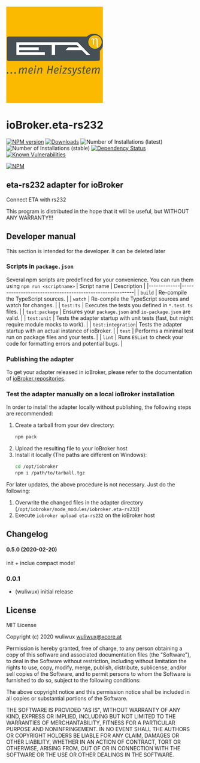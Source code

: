 ![Logo](admin/eta-rs232.png)

# ioBroker.eta-rs232

[![NPM version](http://img.shields.io/npm/v/iobroker.eta-rs232.svg)](https://www.npmjs.com/package/iobroker.eta-rs232)
[![Downloads](https://img.shields.io/npm/dm/iobroker.eta-rs232.svg)](https://www.npmjs.com/package/iobroker.eta-rs232)
![Number of Installations (latest)](http://iobroker.live/badges/eta-rs232-installed.svg)
![Number of Installations (stable)](http://iobroker.live/badges/eta-rs232-stable.svg)
[![Dependency Status](https://img.shields.io/david/wuliwux/iobroker.eta-rs232.svg)](https://david-dm.org/wuliwux/iobroker.eta-rs232)
[![Known Vulnerabilities](https://snyk.io/test/github/wuliwux/ioBroker.eta-rs232/badge.svg)](https://snyk.io/test/github/wuliwux/ioBroker.eta-rs232)

[![NPM](https://nodei.co/npm/iobroker.eta-rs232.png?downloads=true)](https://nodei.co/npm/iobroker.eta-rs232/)

## eta-rs232 adapter for ioBroker

Connect ETA with rs232

This program is distributed in the hope that it will be useful,
but WITHOUT ANY WARRANTY!!!

## Developer manual

This section is intended for the developer. It can be deleted later

### Scripts in `package.json`

Several npm scripts are predefined for your convenience. You can run them using `npm run <scriptname>`
| Script name | Description |
|-------------|----------------------------------------------------------|
| `build` | Re-compile the TypeScript sources. |
| `watch` | Re-compile the TypeScript sources and watch for changes. |
| `test:ts` | Executes the tests you defined in `*.test.ts` files. |
| `test:package` | Ensures your `package.json` and `io-package.json` are valid. |
| `test:unit` | Tests the adapter startup with unit tests (fast, but might require module mocks to work). |
| `test:integration`| Tests the adapter startup with an actual instance of ioBroker. |
| `test` | Performs a minimal test run on package files and your tests. |
| `lint` | Runs `ESLint` to check your code for formatting errors and potential bugs. |

### Publishing the adapter

To get your adapter released in ioBroker, please refer to the documentation
of [ioBroker.repositories](https://github.com/ioBroker/ioBroker.repositories#requirements-for-adapter-to-get-added-to-the-latest-repository).

### Test the adapter manually on a local ioBroker installation

In order to install the adapter locally without publishing, the following steps are recommended:

1. Create a tarball from your dev directory:
    ```bash
    npm pack
    ```
1. Upload the resulting file to your ioBroker host
1. Install it locally (The paths are different on Windows):
    ```bash
    cd /opt/iobroker
    npm i /path/to/tarball.tgz
    ```

For later updates, the above procedure is not necessary. Just do the following:

1. Overwrite the changed files in the adapter directory (`/opt/iobroker/node_modules/iobroker.eta-rs232`)
1. Execute `iobroker upload eta-rs232` on the ioBroker host

## Changelog

#### 0.5.0 (2020-02-20)

init + inclue compact mode!

### 0.0.1

-   (wuliwux) initial release

## License

MIT License

Copyright (c) 2020 wuliwux <wuliwux@xcore.at>

Permission is hereby granted, free of charge, to any person obtaining a copy
of this software and associated documentation files (the "Software"), to deal
in the Software without restriction, including without limitation the rights
to use, copy, modify, merge, publish, distribute, sublicense, and/or sell
copies of the Software, and to permit persons to whom the Software is
furnished to do so, subject to the following conditions:

The above copyright notice and this permission notice shall be included in all
copies or substantial portions of the Software.

THE SOFTWARE IS PROVIDED "AS IS", WITHOUT WARRANTY OF ANY KIND, EXPRESS OR
IMPLIED, INCLUDING BUT NOT LIMITED TO THE WARRANTIES OF MERCHANTABILITY,
FITNESS FOR A PARTICULAR PURPOSE AND NONINFRINGEMENT. IN NO EVENT SHALL THE
AUTHORS OR COPYRIGHT HOLDERS BE LIABLE FOR ANY CLAIM, DAMAGES OR OTHER
LIABILITY, WHETHER IN AN ACTION OF CONTRACT, TORT OR OTHERWISE, ARISING FROM,
OUT OF OR IN CONNECTION WITH THE SOFTWARE OR THE USE OR OTHER DEALINGS IN THE
SOFTWARE.

